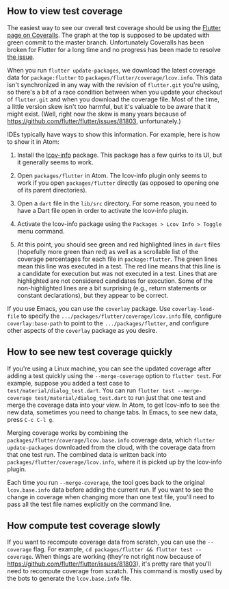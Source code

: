 ## How to view test coverage

The easiest way to see our overall test coverage should be using the [Flutter page on Coveralls](https://coveralls.io/github/flutter/flutter?branch=master). The graph at the top is supposed to be updated with green commit to the master branch. Unfortunately Coveralls has been broken for Flutter for a long time and no progress has been made to resolve [the issue](https://github.com/lemurheavy/coveralls-public/issues/1103).

When you run `flutter update-packages`, we download the latest coverage data for `package:flutter` to `packages/flutter/coverage/lcov.info`.  This data isn't synchronized in any way with the revision of `flutter.git` you're using, so there's a bit of a race condition between when you update your checkout of `flutter.git` and when you download the coverage file.  Most of the time, a little version skew isn't too harmful, but it's valuable to be aware that it might exist. (Well, right now the skew is many years because of https://github.com/flutter/flutter/issues/81803, unfortunately.)

IDEs typically have ways to show this information. For example, here is how to show it in Atom:

1. Install the [lcov-info](https://atom.io/packages/lcov-info) package.  This package has a few quirks to its UI, but it generally seems to work.

2. Open `packages/flutter` in Atom.  The lcov-info plugin only seems to work if you open `packages/flutter` directly (as opposed to opening one of its parent directories).

3. Open a `dart` file in the `lib/src` directory.  For some reason, you need to have a Dart file open in order to activate the lcov-info plugin.

4. Activate the lcov-info package using the `Packages > Lcov Info > Toggle` menu command.

5. At this point, you should see green and red highlighted lines in `dart` files (hopefully more green than red) as well as a scrollable list of the coverage percentages for each file in `package:flutter`.  The green lines mean this line was executed in a test.  The red line means that this line is a candidate for execution but was not executed in a test. Lines that are highlighted are not considered candidates for execution. Some of the non-highlighted lines are a bit surprising (e.g., return statements or constant declarations), but they appear to be correct.

If you use Emacs, you can use the `coverlay` package. Use `coverlay-load-file` to specify the `.../packages/flutter/coverage/lcov.info` file, configure `coverlay:base-path` to point to the `.../packages/flutter`, and configure other aspects of the `coverlay` package as you desire.

## How to see new test coverage quickly

If you're using a Linux machine, you can see the updated coverage after adding a test quickly using the `--merge-coverage` option to `flutter test`. For example, suppose you added a test case to `test/material/dialog_test.dart`. You can run `flutter test --merge-coverage test/material/dialog_test.dart` to run just that one test and merge the coverage data into your view. In Atom, to get lcov-info to see the new data, sometimes you need to change tabs. In Emacs, to see new data, press `C-c C-l g`.

Merging coverage works by combining the `packages/flutter/coverage/lcov.base.info` coverage data, which `flutter update-packages` downloaded from the cloud, with the coverage data from that one test run.  The combined data is written back into `packages/flutter/coverage/lcov.info`, where it is picked up by the lcov-info plugin.

Each time you run `--merge-coverage`, the tool goes back to the original `lcov.base.info` data before adding the current run.  If you want to see the change in coverage when changing more than one test file, you'll need to pass all the test file names explicitly on the command line.

## How compute test coverage slowly

If you want to recompute coverage data from scratch, you can use the `--coverage` flag.  For example, `cd packages/flutter && flutter test --coverage`.  When things are working (they're not right now because of https://github.com/flutter/flutter/issues/81803), it's pretty rare that you'll need to recompute coverage from scratch. This command is mostly used by the bots to generate the `lcov.base.info` file.
